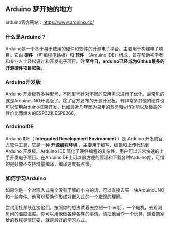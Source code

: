 ## Arduino 梦开始的地方

arduino官方网站：https://www.arduino.cc/ 

### 什么是Arduino？

Arduino是一个基于易于使用的硬件和软件的开源电子平台。主要用于构建电子项目。它由 **硬件** （可编程电路板）和 **软件** （Arduino IDE）组成，旨在帮助初学者和专业人士轻松设计和开发电子项目。**时至今日，arduino已经成为Github最多的开源硬件项目框架。**

### Arduino开发版

Arduino 开发板有多种型号，不同型号针对不同的应用需求进行了优化。最常见的就是ArduinoUNO开发版了。除了官方发布的开源开发板，有非常多其他的硬件也可以使用Arduino框架开发，比如最近几年因为易用的蓝牙和wifi功能以及极高的性价比而爆火的ESP32和ESP8266。

### ArduinoIDE

Arduino IDE（ **Integrated Development Environment** ）是 Arduino 开发的官方软件工具，它是一种 **开源编程环境** ，主要用于编写、编辑和上传代码到 Arduino 开发板。Arduino IDE 简化了硬件编程的复杂性，用户可以非常快速的上手开发电子项目。在ArduinoIDE上可以很方便的管理和下载各种Arduino库，可惜的是好像不支持增量编译，编译速度有点慢。

### 如何学习Arduino

如果你是一个对嵌入式完全没有了解的小白的话，可以直接去买一块ArduinoUNO和一些套件。他可以帮助你形成对嵌入式的一个宏观的理解。

尝试用杜邦线连接他们，按照你的想法试着去控制一个led灯，一个电机，去观测房间的温度湿度。你可以用他做各种各样的事情。请把他当作一个玩具，照着商家给的教程尽情玩耍，就是最好的学习方式。

